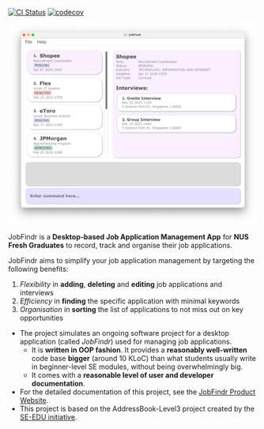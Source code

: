 [![CI Status](https://github.com/AY2324S1-CS2103T-W12-3/tp/actions/workflows/gradle.yml/badge.svg)](https://github.com/AY2324S1-CS2103T-W12-3/tp/actions) [![codecov](https://codecov.io/gh/AY2324S1-CS2103T-W12-3/tp/graph/badge.svg?token=I80C9CAPB9)](https://codecov.io/gh/AY2324S1-CS2103T-W12-3/tp)

![Ui](docs/images/Ui.png)

JobFindr is a **Desktop-based Job Application Management App** for **NUS Fresh Graduates** to record, track and organise
their job applications.

JobFindr aims to simplify your job application management by targeting the following benefits:

1. _Flexibility_ in **adding**, **deleting** and **editing** job applications and interviews
2. _Efficiency_ in **finding** the specific application with minimal keywords
3. _Organisation_ in **sorting** the list of applications to not miss out on key opportunities

* The project simulates an ongoing software project for a desktop application (called _JobFindr_) used for managing job
  applications.
    * It is **written in OOP fashion**. It provides a **reasonably well-written** code base **bigger** (around 10 KLoC)
      than what students usually write in beginner-level SE modules, without being overwhelmingly big.
    * It comes with a **reasonable level of user and developer documentation**.
* For the detailed documentation of this project, see
  the [JobFindr Product Website](https://ay2324s1-cs2103t-w12-3.github.io/tp/).
* This project is based on the AddressBook-Level3 project created by the [SE-EDU initiative](https://se-education.org).
